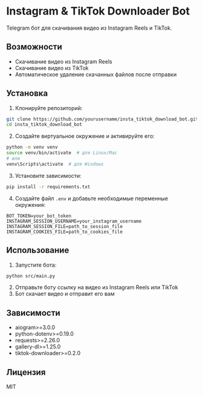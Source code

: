 # Instagram & TikTok Downloader Bot

Telegram бот для скачивания видео из Instagram Reels и TikTok.

## Возможности

- Скачивание видео из Instagram Reels
- Скачивание видео из TikTok
- Автоматическое удаление скачанных файлов после отправки

## Установка

1. Клонируйте репозиторий:
```bash
git clone https://github.com/yourusername/insta_tiktok_download_bot.git
cd insta_tiktok_download_bot
```

2. Создайте виртуальное окружение и активируйте его:
```bash
python -m venv venv
source venv/bin/activate  # для Linux/Mac
# или
venv\Scripts\activate  # для Windows
```

3. Установите зависимости:
```bash
pip install -r requirements.txt
```

4. Создайте файл `.env` и добавьте необходимые переменные окружения:
```env
BOT_TOKEN=your_bot_token
INSTAGRAM_SESSION_USERNAME=your_instagram_username
INSTAGRAM_SESSION_FILE=path_to_session_file
INSTAGRAM_COOKIES_FILE=path_to_cookies_file
```

## Использование

1. Запустите бота:
```bash
python src/main.py
```

2. Отправьте боту ссылку на видео из Instagram Reels или TikTok
3. Бот скачает видео и отправит его вам

## Зависимости

- aiogram>=3.0.0
- python-dotenv>=0.19.0
- requests>=2.26.0
- gallery-dl>=1.25.0
- tiktok-downloader>=0.2.0

## Лицензия

MIT 